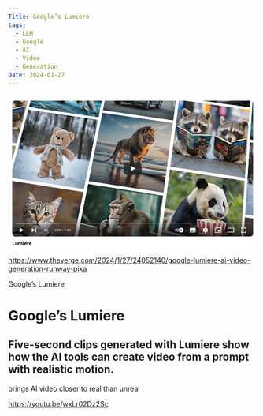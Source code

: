 ```yaml
---
Title: Google’s Lumiere
tags:
  - LLM
  - Google
  - AI
  - Video
  - Generation
Date: 2024-01-27
---
```


![](../_asset/Pasted%20image%2020240131144637.png)

https://www.theverge.com/2024/1/27/24052140/google-lumiere-ai-video-generation-runway-pika

Google’s Lumiere
# Google’s Lumiere

## Five-second clips generated with Lumiere show how the AI tools can create video from a prompt with realistic motion.

brings AI video closer to real than unreal

https://youtu.be/wxLr02Dz2Sc
